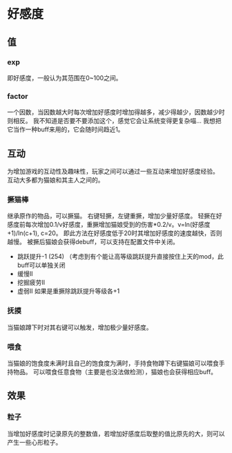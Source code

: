 # 好感度

## 值
### exp
即好感度，一般认为其范围在0~100之间。

### factor
一个因数，当因数越大时每次增加好感度时增加得越多，减少得越少，因数越少时则相反。
我不知道是否要不要添加这个，感觉它会让系统变得更复杂喵...
我想把它当作一种buff来用的，它会随时间趋近1。

## 互动
为增加游戏的互动性及趣味性，玩家之间可以通过一些互动来增加好感度经验。
互动大多都为猫娘和其主人之间的。

### 撅猫棒
继承原作的物品，可以撅猫。
右键轻撅，左键重撅，增加少量好感度。
轻撅在好感度前每次增加0.1/v好感度，重撅增加猫娘受到的伤害\*0.2/v。v=ln(好感度+1)/ln(c+1), c=20。
即此方法在好感度低于20时其增加好感度的速度越快，否则越慢。
被撅后猫娘会获得debuff，可以支持在配置文件中关闭。
- 跳跃提升-1 (254) （考虑到有个能让高等级跳跃提升直接按住上天的mod，此buff可以单独关闭
- 缓慢II
- 挖掘疲劳II
- 虚弱II
如果是重撅除跳跃提升等级各+1

### 抚摸
当猫娘蹲下时对其右键可以触发，增加极少量好感度。

### 喂食
当猫娘的饱食度未满时且自己的饱食度为满时，手持食物蹲下右键猫娘可以喂食手持物品。
可以喂食任意食物（主要是也没法做检测），猫娘也会获得相应buff。

## 效果
### 粒子
当增加好感度时记录原先的整数值，若增加好感度后取整的值比原先的大，则可以产生一些心形粒子。
